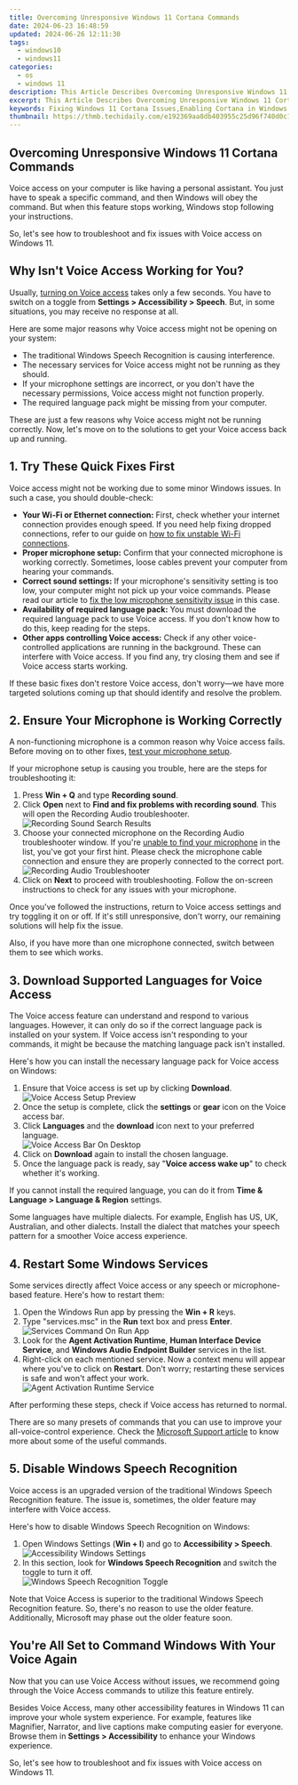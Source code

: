 ```yaml
---
title: Overcoming Unresponsive Windows 11 Cortana Commands
date: 2024-06-23 16:48:59
updated: 2024-06-26 12:11:30
tags:
  - windows10
  - windows11
categories:
  - os
  - windows 11
description: This Article Describes Overcoming Unresponsive Windows 11 Cortana Commands
excerpt: This Article Describes Overcoming Unresponsive Windows 11 Cortana Commands
keywords: Fixing Windows 11 Cortana Issues,Enabling Cortana in Windows 11,Troubleshoot Cortana Commands Failure,Responding to Windows 11 Cortana,Unresponsive Cortana Command Fix,Activate Windows 11 Cortana,Repair Windows 11 Cortana Response
thumbnail: https://thmb.techidaily.com/e192369aa8db403955c25d96f740d0c112baa081fae25bd46e53089bd06505df.png
---
```


## Overcoming Unresponsive Windows 11 Cortana Commands

 Voice access on your computer is like having a personal assistant. You just have to speak a specific command, and then Windows will obey the command. But when this feature stops working, Windows stop following your instructions.

 So, let's see how to troubleshoot and fix issues with Voice access on Windows 11\.

## Why Isn't Voice Access Working for You?

 Usually, [turning on Voice access](https://www.makeuseof.com/windows-11-enable-voice-access/) takes only a few seconds. You have to switch on a toggle from **Settings > Accessibility > Speech**. But, in some situations, you may receive no response at all.

 Here are some major reasons why Voice access might not be opening on your system:

* The traditional Windows Speech Recognition is causing interference.
* The necessary services for Voice access might not be running as they should.
* If your microphone settings are incorrect, or you don't have the necessary permissions, Voice access might not function properly.
* The required language pack might be missing from your computer.

 These are just a few reasons why Voice access might not be running correctly. Now, let's move on to the solutions to get your Voice access back up and running.

## 1\. Try These Quick Fixes First

 Voice access might not be working due to some minor Windows issues. In such a case, you should double-check:

* **Your Wi-Fi or Ethernet connection:** First, check whether your internet connection provides enough speed. If you need help fixing dropped connections, refer to our guide on [how to fix unstable Wi-Fi connections](https://www.makeuseof.com/tag/fix-slow-unstable-wi-fi-connection/).
* **Proper microphone setup:** Confirm that your connected microphone is working correctly. Sometimes, loose cables prevent your computer from hearing your commands.
* **Correct sound settings:** If your microphone's sensitivity setting is too low, your computer might not pick up your voice commands. Please read our article to [fix the low microphone sensitivity issue](https://www.makeuseof.com/how-to-adjust-mic-sensitivity-android-ios-mac-windows/) in this case.
* **Availability of required language pack:** You must download the required language pack to use Voice access. If you don't know how to do this, keep reading for the steps.
* **Other apps controlling Voice access:** Check if any other voice-controlled applications are running in the background. These can interfere with Voice access. If you find any, try closing them and see if Voice access starts working.

 If these basic fixes don't restore Voice access, don't worry—we have more targeted solutions coming up that should identify and resolve the problem.

## 2\. Ensure Your Microphone is Working Correctly

 A non-functioning microphone is a common reason why Voice access fails. Before moving on to other fixes, [test your microphone setup](https://www.makeuseof.com/test-microphone-windows/).

 If your microphone setup is causing you trouble, here are the steps for troubleshooting it:

1. Press **Win + Q** and type **Recording sound**.
2. Click **Open** next to **Find and fix problems with recording sound**. This will open the Recording Audio troubleshooter.  
![Recording Sound Search Results](https://static1.makeuseofimages.com/wordpress/wp-content/uploads/2023/07/recording-sound-search-results.jpg)
3. Choose your connected microphone on the Recording Audio troubleshooter window. If you're [unable to find your microphone](https://www.makeuseof.com/windows-not-detecting-microphone/) in the list, you've got your first hint. Please check the microphone cable connection and ensure they are properly connected to the correct port.  
![Recording Audio Troubleshooter](https://static1.makeuseofimages.com/wordpress/wp-content/uploads/2023/07/recording-audio-troubleshooter.jpg)
4. Click on **Next** to proceed with troubleshooting. Follow the on-screen instructions to check for any issues with your microphone.

 Once you've followed the instructions, return to Voice access settings and try toggling it on or off. If it's still unresponsive, don't worry, our remaining solutions will help fix the issue.

 Also, if you have more than one microphone connected, switch between them to see which works.

## 3\. Download Supported Languages for Voice Access

 The Voice access feature can understand and respond to various languages. However, it can only do so if the correct language pack is installed on your system. If Voice access isn't responding to your commands, it might be because the matching language pack isn't installed.

 Here's how you can install the necessary language pack for Voice access on Windows:

1. Ensure that Voice access is set up by clicking **Download**.  
![Voice Access Setup Preview](https://static1.makeuseofimages.com/wordpress/wp-content/uploads/2023/07/voice-access-setup-preview.jpg)
2. Once the setup is complete, click the **settings** or **gear** icon on the Voice access bar.
3. Click **Languages** and the **download** icon next to your preferred language.  
![Voice Access Bar On Desktop](https://static1.makeuseofimages.com/wordpress/wp-content/uploads/2023/07/voice-access-bar-on-desktop.jpg)
4. Click on **Download** again to install the chosen language.
5. Once the language pack is ready, say "**Voice access wake up**" to check whether it's working.

 If you cannot install the required language, you can do it from **Time & Language > Language & Region** settings.

 Some languages have multiple dialects. For example, English has US, UK, Australian, and other dialects. Install the dialect that matches your speech pattern for a smoother Voice access experience.

## 4\. Restart Some Windows Services

 Some services directly affect Voice access or any speech or microphone-based feature. Here's how to restart them:

1. Open the Windows Run app by pressing the **Win + R** keys.
2. Type "services.msc" in the **Run** text box and press **Enter**.  
![Services Command On Run App](https://static1.makeuseofimages.com/wordpress/wp-content/uploads/2023/05/services-command-on-run.jpg)
3. Look for the **Agent Activation Runtime**, **Human Interface Device Service**, and **Windows Audio Endpoint Builder** services in the list.
4. Right-click on each mentioned service. Now a context menu will appear where you've to click on **Restart**. Don't worry; restarting these services is safe and won't affect your work.  
![Agent Activation Runtime Service](https://static1.makeuseofimages.com/wordpress/wp-content/uploads/2023/07/agent-activation-runtime-service.jpg)

 After performing these steps, check if Voice access has returned to normal.

 There are so many presets of commands that you can use to improve your all-voice-control experience. Check the [Microsoft Support article](https://support.microsoft.com/en-us/topic/voice-access-command-list-dac0f091-87ce-454d-8d57-bef38d3d8563) to know more about some of the useful commands.

## 5\. Disable Windows Speech Recognition

 Voice access is an upgraded version of the traditional Windows Speech Recognition feature. The issue is, sometimes, the older feature may interfere with Voice access.

 Here's how to disable Windows Speech Recognition on Windows:

1. Open Windows Settings (**Win + I**) and go to **Accessibility > Speech**.  
![Accessibility Windows Settings](https://static1.makeuseofimages.com/wordpress/wp-content/uploads/2023/07/acccessibility-windows-settings.jpg)
2. In this section, look for **Windows Speech Recognition** and switch the toggle to turn it off.  
![Windows Speech Recognition Toggle](https://static1.makeuseofimages.com/wordpress/wp-content/uploads/2023/07/windows-speech-recognition-toggle.jpg)

 Note that Voice Access is superior to the traditional Windows Speech Recognition feature. So, there's no reason to use the older feature. Additionally, Microsoft may phase out the older feature soon.

## You're All Set to Command Windows With Your Voice Again

 Now that you can use Voice Access without issues, we recommend going through the Voice Access commands to utilize this feature entirely.

 Besides Voice Access, many other accessibility features in Windows 11 can improve your whole system experience. For example, features like Magnifier, Narrator, and live captions make computing easier for everyone. Browse them in **Settings > Accessibility** to enhance your Windows experience.

 So, let's see how to troubleshoot and fix issues with Voice access on Windows 11\.
